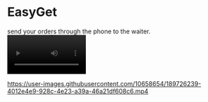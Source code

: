 # EasyGet
send your orders through the phone to the waiter.
<video src=https://github.com/avihu2929/EasyGet/blob/master/video.mp4 width=180/>



https://user-images.githubusercontent.com/10658654/189726239-4012e4e9-928c-4e23-a39a-46a21df608c6.mp4


